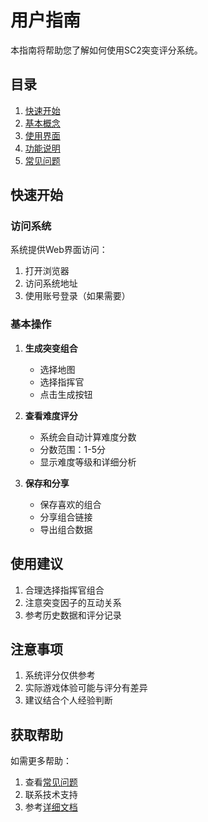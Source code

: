 # 用户指南

本指南将帮助您了解如何使用SC2突变评分系统。

## 目录

1. [快速开始](quickstart.md)
2. [基本概念](concepts.md)
3. [使用界面](interface.md)
4. [功能说明](features.md)
5. [常见问题](faq.md)

## 快速开始

### 访问系统

系统提供Web界面访问：

1. 打开浏览器
2. 访问系统地址
3. 使用账号登录（如果需要）

### 基本操作

1. **生成突变组合**
   - 选择地图
   - 选择指挥官
   - 点击生成按钮

2. **查看难度评分**
   - 系统会自动计算难度分数
   - 分数范围：1-5分
   - 显示难度等级和详细分析

3. **保存和分享**
   - 保存喜欢的组合
   - 分享组合链接
   - 导出组合数据

## 使用建议

1. 合理选择指挥官组合
2. 注意突变因子的互动关系
3. 参考历史数据和评分记录

## 注意事项

1. 系统评分仅供参考
2. 实际游戏体验可能与评分有差异
3. 建议结合个人经验判断

## 获取帮助

如需更多帮助：

1. 查看[常见问题](faq.md)
2. 联系技术支持
3. 参考[详细文档](../README.md) 